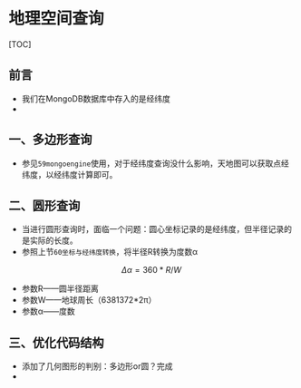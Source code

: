 # 地理空间查询

[TOC]

## 前言

- 我们在MongoDB数据库中存入的是经纬度
- 

## 一、多边形查询

- 参见`59mongoengine`使用，对于经纬度查询没什么影响，天地图可以获取点经纬度，以经纬度计算即可。



## 二、圆形查询

- 当进行圆形查询时，面临一个问题：圆心坐标记录的是经纬度，但半径记录的是实际的长度。
- 参照上节`60坐标与经纬度转换`，将半径R转换为度数α

$$
\Delta\alpha = 360*R/W
$$

- 参数R——圆半径距离
- 参数W——地球周长（6381372*2π）
- 参数α——度数



## 三、优化代码结构

- 添加了几何图形的判别：多边形or圆？完成
- 